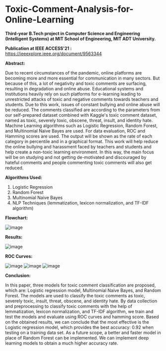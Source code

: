 # Toxic-Comment-Analysis-for-Online-Learning

**Third-year B.Tech project in Computer Science and Engineering (Intelligent Systems) at MIT School of Engineering, MIT ADT University.**

**Publication at IEEE ACCESS'21 :** https://ieeexplore.ieee.org/document/9563344  

**Abstract:**

Due to recent circumstances of the pandemic, online platforms are becoming more and more essential for communication in many sectors. But because of this, a lot of negativity and toxic comments are surfacing, resulting in degradation and online abuse. Educational systems and Institutions heavily rely on such platforms for e-learning leading to unrestricted attacks of toxic and negative comments towards teachers and students. Due to this work, issues of constant bullying and online abuse will be reduced. The comments classified are according to the parameters from our self-prepared dataset combined with Kaggle's toxic comment dataset, named as toxic, severely toxic, obscene, threat, insult, and identity hate. Machine Learning algorithms such as Logistic Regression, Random Forest, and Multinomial Naive Bayes are used. For data evaluation, ROC and Hamming scores are used. The output will be shown as the rate of each category in percentile and in a graphical format. This work will help reduce the online bullying and harassment faced by teachers and students and help create a non-toxic learning environment. In this way, the main focus will be on studying and not getting de-motivated and discouraged by hateful comments and people commenting toxic comments will also get reduced.

**Algorithms Used:**
1. Logistic Regression
2. Random Forest
3. Multinomial Naive Bayes
4. NLP Techniques (lemmatization, lexicon normalization, and TF-IDF algorithm)

**Flowchart:**

![image](https://github.com/Manaswi-Vichare/Toxic-Comment-Analysis-for-Online-Learning/assets/83514527/ff2ba4f2-ce87-4a83-896d-89f5ec78a8e7)

**Results:**

![image](https://github.com/Manaswi-Vichare/Toxic-Comment-Analysis-for-Online-Learning/assets/83514527/cd6a109c-436e-4b78-ac01-bd8b398c8e0b)

**ROC Curves:**

![image](https://github.com/Manaswi-Vichare/Toxic-Comment-Analysis-for-Online-Learning/assets/83514527/bd46c098-86c7-452f-b968-6b186022ae7c) ![image](https://github.com/Manaswi-Vichare/Toxic-Comment-Analysis-for-Online-Learning/assets/83514527/3402cd25-128e-492a-8ca9-c20c83a6ee5c)
![image](https://github.com/Manaswi-Vichare/Toxic-Comment-Analysis-for-Online-Learning/assets/83514527/495c2737-1a04-4181-9ec2-e262f7701f94)

**Conclusion:**

In this paper, three models for toxic comment classification are proposed, which are: Logistic regression model, Multinomial Naive Bayes, and Random Forest. The models are used to classify the toxic comments as toxic, severely toxic, insult, threat, obscene, and identity hate. By data collection and preprocessing to classify toxic comments with the help of lemmatization, lexicon normalization, and TF-IDF algorithm, we train and test the models and evaluate using ROC curves and hamming score. Based on the obtained results, we can conclude that the most effective is the Logistic regression model, which provides the best accuracy: 0.92 when testing on a training data set. As a future scope, a better and faster model in place of Random Forest can be implemented. We can implement deep learning models to obtain a much higher accuracy rate. 
